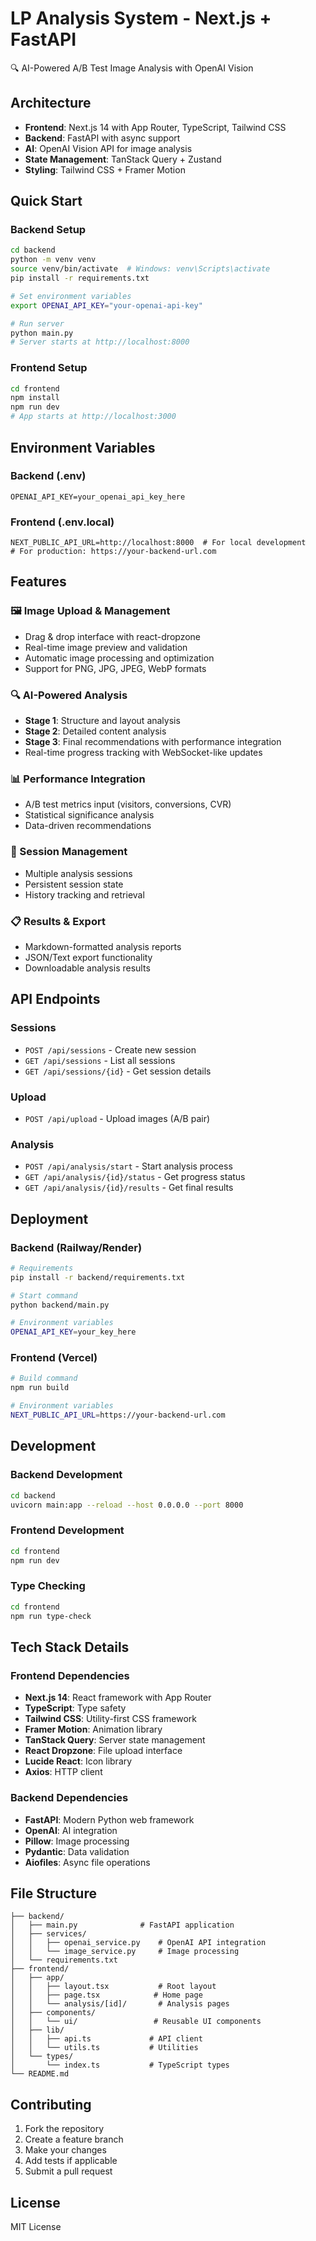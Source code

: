 # LP Analysis System - Next.js + FastAPI

🔍 AI-Powered A/B Test Image Analysis with OpenAI Vision

## Architecture

- **Frontend**: Next.js 14 with App Router, TypeScript, Tailwind CSS
- **Backend**: FastAPI with async support
- **AI**: OpenAI Vision API for image analysis
- **State Management**: TanStack Query + Zustand
- **Styling**: Tailwind CSS + Framer Motion

## Quick Start

### Backend Setup

```bash
cd backend
python -m venv venv
source venv/bin/activate  # Windows: venv\Scripts\activate
pip install -r requirements.txt

# Set environment variables
export OPENAI_API_KEY="your-openai-api-key"

# Run server
python main.py
# Server starts at http://localhost:8000
```

### Frontend Setup

```bash
cd frontend
npm install
npm run dev
# App starts at http://localhost:3000
```

## Environment Variables

### Backend (.env)
```
OPENAI_API_KEY=your_openai_api_key_here
```

### Frontend (.env.local)
```
NEXT_PUBLIC_API_URL=http://localhost:8000  # For local development
# For production: https://your-backend-url.com
```

## Features

### 🖼️ Image Upload & Management
- Drag & drop interface with react-dropzone
- Real-time image preview and validation
- Automatic image processing and optimization
- Support for PNG, JPG, JPEG, WebP formats

### 🔍 AI-Powered Analysis
- **Stage 1**: Structure and layout analysis
- **Stage 2**: Detailed content analysis
- **Stage 3**: Final recommendations with performance integration
- Real-time progress tracking with WebSocket-like updates

### 📊 Performance Integration
- A/B test metrics input (visitors, conversions, CVR)
- Statistical significance analysis
- Data-driven recommendations

### 💼 Session Management
- Multiple analysis sessions
- Persistent session state
- History tracking and retrieval

### 📋 Results & Export
- Markdown-formatted analysis reports
- JSON/Text export functionality
- Downloadable analysis results

## API Endpoints

### Sessions
- `POST /api/sessions` - Create new session
- `GET /api/sessions` - List all sessions
- `GET /api/sessions/{id}` - Get session details

### Upload
- `POST /api/upload` - Upload images (A/B pair)

### Analysis
- `POST /api/analysis/start` - Start analysis process
- `GET /api/analysis/{id}/status` - Get progress status
- `GET /api/analysis/{id}/results` - Get final results

## Deployment

### Backend (Railway/Render)
```bash
# Requirements
pip install -r backend/requirements.txt

# Start command
python backend/main.py

# Environment variables
OPENAI_API_KEY=your_key_here
```

### Frontend (Vercel)
```bash
# Build command
npm run build

# Environment variables
NEXT_PUBLIC_API_URL=https://your-backend-url.com
```

## Development

### Backend Development
```bash
cd backend
uvicorn main:app --reload --host 0.0.0.0 --port 8000
```

### Frontend Development
```bash
cd frontend
npm run dev
```

### Type Checking
```bash
cd frontend
npm run type-check
```

## Tech Stack Details

### Frontend Dependencies
- **Next.js 14**: React framework with App Router
- **TypeScript**: Type safety
- **Tailwind CSS**: Utility-first CSS framework
- **Framer Motion**: Animation library
- **TanStack Query**: Server state management
- **React Dropzone**: File upload interface
- **Lucide React**: Icon library
- **Axios**: HTTP client

### Backend Dependencies
- **FastAPI**: Modern Python web framework
- **OpenAI**: AI integration
- **Pillow**: Image processing
- **Pydantic**: Data validation
- **Aiofiles**: Async file operations

## File Structure

```
├── backend/
│   ├── main.py              # FastAPI application
│   ├── services/
│   │   ├── openai_service.py    # OpenAI API integration
│   │   └── image_service.py     # Image processing
│   └── requirements.txt
├── frontend/
│   ├── app/
│   │   ├── layout.tsx           # Root layout
│   │   ├── page.tsx            # Home page
│   │   └── analysis/[id]/       # Analysis pages
│   ├── components/
│   │   └── ui/                 # Reusable UI components
│   ├── lib/
│   │   ├── api.ts             # API client
│   │   └── utils.ts           # Utilities
│   └── types/
│       └── index.ts           # TypeScript types
└── README.md
```

## Contributing

1. Fork the repository
2. Create a feature branch
3. Make your changes
4. Add tests if applicable
5. Submit a pull request

## License

MIT License